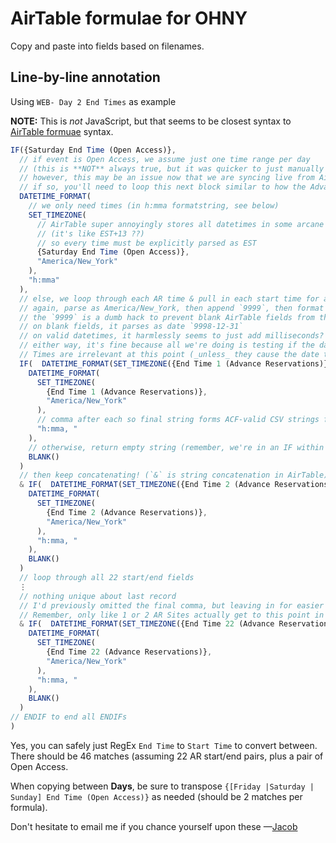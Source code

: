# AirTable formulae for OHNY

Copy and paste into fields based on filenames.

## Line-by-line annotation

Using `WEB- Day 2 End Times` as example

**NOTE:** This is _not_ JavaScript, but that seems to be closest syntax to [AirTable formuae](https://support.airtable.com/docs/formula-field-reference) syntax.

```js
IF({Saturday End Time (Open Access)},
  // if event is Open Access, we assume just one time range per day
  // (this is **NOT** always true, but it was quicker to just manually update the exceptions
  // however, this may be an issue now that we are syncing live from AirTable and cannot override
  // if so, you'll need to loop this next block similar to how the Advance Reservation blocks do
  DATETIME_FORMAT(
    // we only need times (in h:mma formatstring, see below)
    SET_TIMEZONE(
      // AirTable super annoyingly stores all datetimes in some arcane timezone
      // (it's like EST+13 ??)
      // so every time must be explicitly parsed as EST
      {Saturday End Time (Open Access)},
      "America/New_York"
    ),
    "h:mma"
  ),
  // else, we loop through each AR time & pull in each start time for a given day
  // again, parse as America/New_York, then append `9999`, then format as `YYYY-MM-DD`, then compare to hardcoded relevant OHNY datestring
  // the `9999` is a dumb hack to prevent blank AirTable fields from throwing an `#ERROR` and breaking the whole formula:
  // on blank fields, it parses as date `9998-12-31`
  // on valid datetimes, it harmlessly seems to just add milliseconds?
  // either way, it's fine because all we're doing is testing if the date === `2022-10-22` or not.
  // Times are irrelevant at this point (_unless_ they cause the date to rollover, which could be an issue if we have near- or cross-midnight events)
  IF(  DATETIME_FORMAT(SET_TIMEZONE({End Time 1 (Advance Reservations)} & "9999", "America/New_York"), "YYYY-MM-DD")  = "2022-10-22",
    DATETIME_FORMAT(
      SET_TIMEZONE(
        {End Time 1 (Advance Reservations)},
        "America/New_York"
      ),
      // comma after each so final string forms ACF-valid CSV strings for WordPress import (trailing comma is okay)
      "h:mma, "
    ),
    // otherwise, return empty string (remember, we're in an IF within the ELSE of a previous IF)
    BLANK()
  )
  // then keep concatenating! (`&` is string concatenation in AirTable)
  & IF(  DATETIME_FORMAT(SET_TIMEZONE({End Time 2 (Advance Reservations)} & "9999", "America/New_York"), "YYYY-MM-DD")  = "2022-10-22",
    DATETIME_FORMAT(
      SET_TIMEZONE(
        {End Time 2 (Advance Reservations)},
        "America/New_York"
      ),
      "h:mma, "
    ),
    BLANK()
  )
  // loop through all 22 start/end fields
  ⋮
  // nothing unique about last record
  // I'd previously omitted the final comma, but leaving in for easier expandability
  // Remember, only like 1 or 2 AR Sites actually get to this point in the loop
  & IF(  DATETIME_FORMAT(SET_TIMEZONE({End Time 22 (Advance Reservations)} & "9999", "America/New_York"), "YYYY-MM-DD")  = "2022-10-22",
    DATETIME_FORMAT(
      SET_TIMEZONE(
        {End Time 22 (Advance Reservations)},
        "America/New_York"
      ),
      "h:mma, "
    ),
    BLANK()
  )
// ENDIF to end all ENDIFs
)
```

Yes, you can safely just RegEx `End Time` to `Start Time` to convert between. There should be 46 matches (assuming 22 AR start/end pairs, plus a pair of Open Access.

When copying between **Days**, be sure to transpose `{[Friday |Saturday | Sunday] End Time (Open Access)}` as needed (should be 2 matches per formula).

Don't hesitate to email me if you chance yourself upon these —[Jacob](//jacobford.com/card)
